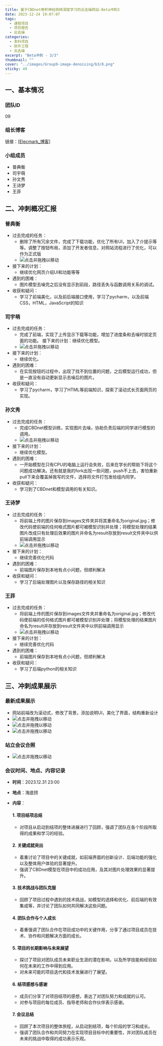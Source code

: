 ```yaml
---
title: 基于CBDnet卷积神经网络深度学习的云去噪网站-Beta冲刺3
date: 2023-12-24 19:07:07
tags:
  - 课程项目
  - 项目报告
  - 云去噪
categories:
  - 本科项目
  - 软件工程
  - 云去噪
excerpt: "Beta冲刺 - 3/3"
thumbnail: ""
cover: "../images/Group9-image-denoising/b3/8.png"
sticky: 49
---
```


## 一、基本情况

### 团队ID

09

### 组长博客

链接：[[Elecmark_博客](https://elecmark.github.io/)]

### 小组成员

- 普典衡
- 司宇萌
- 孙文秀
- 王诗梦
- 王菲

## 二、冲刺概况汇报

### 普典衡

- 过去完成的任务：
  - 删除了所有冗余文件，完成了下载功能，优化了所有UI，加入了介提示等等。调整了按钮布局，添加了开发者信息，对网站流程进行了优化，可以作为正式版
  - ![点击并拖拽以移动](../images/Group9-image-denoising/b3/1.png)
- 接下来的计划：
  - 继续优化网页介绍UI和功能等等
- 遇到的困难：
  - 图片模型去噪完之后没有显示到前段，路径丢失与函数调用关系的调试。
- 收获和疑问：
  - 学习了前端美化，以及前后端接口使用，学习了pycharm，以及前端CSS，HTML，JavaScript的知识

### 司宇萌

- 过去完成的任务：
  - 完成了前端，实现了上传显示下载等功能，增加了进度条和去噪时锁定页面的功能。 接下来的计划：继续优化模型。
  - ![点击并拖拽以移动](../images/Group9-image-denoising/b3/2.png)
- 接下来的计划：
  - 继续优化。
- 遇到的困难：
  - 在实现按钮的过程中，出现了找不到位置的问题，之后模型运行成功，但是一直没有自动更新显示去噪后的图片。
- 收获和疑问：
  - 学习了pycharm，学习了HTML等前端知识，探索了滚动式长页面网页的实现。

### 孙文秀

- 过去完成的任务：
  - 完成CBDnet模型训练，实现图片去噪，协助负责后端的同学进行模型的调用。
  - ![点击并拖拽以移动](../images/Group9-image-denoising/b3/3.png)
- 接下来的计划：
  - 继续优化模型。
- 遇到的困难：
  - 一开始模型在只有CPU的电脑上运行会失败，后来在学长的帮助下将这个问题成功解决。还有就是我的fork出现一些问题，push不上去，害怕重新pull下来会覆盖掉我写的文件，选择将文件打包发给组内同学。
- 收获和疑问：
  - 学习到了CBDnet和模型调用的有关知识。

### 王诗梦

- 过去完成的任务：
  - 将前端上传的图片保存到images文件夹并将其重命名为original.jpg；修改代码使前端的任何格式图片都可被模型识别并处理；将模型处理的结果图片改成只有处理后效果的图片并命名为result存放到result文件夹中以供前端调用显示
  - ![点击并拖拽以移动](../images/Group9-image-denoising/b3/4.png)
- 接下来的计划：
  - 继续完善优化代码
- 遇到的困难：
  - 前端图片保存到本地有点小问题，但顺利解决
- 收获和疑问：
  - 学习了后端处理图片以及保存路径的相关知识

### 王菲

- 过去完成的任务：
  - 将前端上传的图片保存到images文件夹并重命名为original.jpg；修改代码使前端的任何格式图片都可被模型识别并处理；将模型处理的结果图片命名为result并存放到result文件夹中以供前端调用显示
  - ![点击并拖拽以移动](../images/Group9-image-denoising/b3/5.png)
- 接下来的计划：
  - 继续完善优化代码
- 遇到的困难：
  - 前端图片保存到本地有点小问题，但顺利解决
- 收获和疑问：
  - 学习了后端python的相关知识

## 三、冲刺成果展示

### 最新成果展示

- 网站前端改为滚动式，修改了背景，添加说明UI，美化了界面，结构重新设计
- ![点击并拖拽以移动](../images/Group9-image-denoising/b3/6.png)
- ![点击并拖拽以移动](../images/Group9-image-denoising/b3/7.png)
- ![点击并拖拽以移动](../images/Group9-image-denoising/b3/8.png)

### 站立会议合照

- ![点击并拖拽以移动](../images/Group9-image-denoising/b3/10.jpg)

### 会议时间、地点、内容记录

- **时间**：2023.12.31 23:00

- **地点**：海底捞

- **内容**：

  #### 1. 项目结项总结

  - 对项目从启动到结项的整体进展进行了回顾，强调了团队在各个阶段所取得的成果和学习的经验。

  #### 2. 关键成就突出

  - 着重讨论了项目中的关键成就，如前端界面的创新设计、后端功能的强化以及整体用户体验的显著提升。
  - 强调了CBDnet模型在项目中的成功应用，及其对图片处理效果的显著提升。

  #### 3. 技术挑战与团队克服

  - 回顾了项目过程中遇到的技术挑战，如模型的选择和优化、前后端的有效集成等，并讨论了团队如何共同解决这些问题。

  #### 4. 团队合作与个人成长

  - 着重强调了团队合作在项目成功中的关键作用，分享了通过项目成员在技术、协作和问题解决方面的成长。

  #### 5. 项目的长期影响与未来展望

  - 探讨了项目对团队成员未来职业生涯的潜在影响，以及所学技能和经验如何在未来的工作中得到应用。
  - 对未来可能的项目迭代和技术发展进行了展望。

  #### 6. 结项感想与感谢

  - 成员们分享了对项目结项的感想，表达了对团队努力和成就的认可。
  - 对参与项目的每位成员、指导老师和合作伙伴表示感谢。

  #### 7. 会议总结

  - 回顾了本次项目的整体旅程，从启动到结项，每个阶段的学习和成长。
  - 强调了团队合作和共同努力在实现项目目标中的重要性，并对团队成员在未来的挑战中取得的成功表示乐观。
